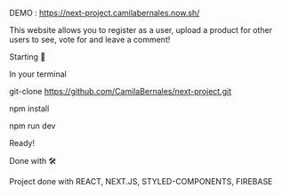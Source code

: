 
DEMO : https://next-project.camilabernales.now.sh/

This website allows you to register as a user, upload a product for other users to see, vote for and leave a comment!

Starting 🚀

In your terminal

git-clone https://github.com/CamilaBernales/next-project.git

npm install

npm run dev

Ready!

Done with 🛠️

Project done with REACT, NEXT.JS, STYLED-COMPONENTS, FIREBASE
